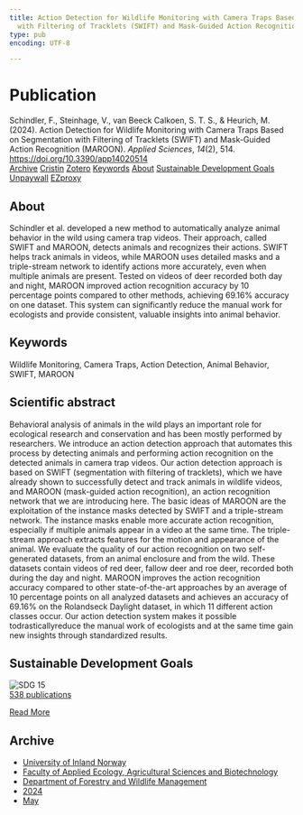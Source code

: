 ```yaml
---
title: Action Detection for Wildlife Monitoring with Camera Traps Based on Segmentation
  with Filtering of Tracklets (SWIFT) and Mask-Guided Action Recognition (MAROON)
type: pub
encoding: UTF-8

---
```

<h1>Publication</h1>
<article id="csl-bib-container-GKB3TN8N" class="csl-bib-container">
  <div class="csl-bib-body"> <div class="csl-entry">Schindler, F., Steinhage, V., van Beeck Calkoen, S. T. S., &#38; Heurich, M. (2024). Action Detection for Wildlife Monitoring with Camera Traps Based on Segmentation with Filtering of Tracklets (SWIFT) and Mask-Guided Action Recognition (MAROON). <i>Applied Sciences</i>, <i>14</i>(2), 514. <a href="https://doi.org/10.3390/app14020514">https://doi.org/10.3390/app14020514</a></div> </div>
  <div class="csl-bib-buttons">
    <a href="#taxonomy-article-GKB3TN8N" alt="archive" class="csl-bib-button">Archive</a>
    <a href="https://app.cristin.no/results/show.jsf?id=2270413" alt="Cristin" class="csl-bib-button">Cristin</a>
    <a href="http://zotero.org/groups/5881554/items/GKB3TN8N" alt="Zotero" class="csl-bib-button">Zotero</a>
    <a href="#keywords-article-GKB3TN8N" alt="keywords" class="csl-bib-button">Keywords</a>
    <a href="#about-article-GKB3TN8N" alt="about_pub" class="csl-bib-button">About</a>
    <a href="#sdg-article-GKB3TN8N" alt="sdg" class="csl-bib-button">Sustainable Development Goals</a>
    <a href="https://www.mdpi.com/2076-3417/14/2/514/pdf?version=1704619491" alt="Unpaywall" class="csl-bib-button">Unpaywall</a>
    <a href="https://www.mdpi.com/2076-3417/14/2/514/pdf?version=1704619491" alt="EZproxy" class="csl-bib-button">EZproxy</a>
  </div>
  <div id="csl-bib-meta-container-GKB3TN8N"></div>
</article>
<div id="csl-bib-meta-GKB3TN8N" class="csl-bib-meta">
  <article id="about-article-GKB3TN8N" class="about_pub-article">
    <h1>About</h1>
    Schindler et al. developed a new method to automatically analyze animal behavior in the wild using camera trap videos. Their approach, called SWIFT and MAROON, detects animals and recognizes their actions. SWIFT helps track animals in videos, while MAROON uses detailed masks and a triple-stream network to identify actions more accurately, even when multiple animals are present. Tested on videos of deer recorded both day and night, MAROON improved action recognition accuracy by 10 percentage points compared to other methods, achieving 69.16% accuracy on one dataset. This system can significantly reduce the manual work for ecologists and provide consistent, valuable insights into animal behavior.
  </article>
  <article id="keywords-article-GKB3TN8N" class="keywords-article">
    <h1>Keywords</h1>
    Wildlife Monitoring, Camera Traps, Action Detection, Animal Behavior, SWIFT, MAROON
  </article>
  <article id="abstract-article-GKB3TN8N" class="abstract-article">
    <h1>Scientific abstract</h1>
    Behavioral analysis of animals in the wild plays an important role for ecological research and conservation and has been mostly performed by researchers. We introduce an action detection approach that automates this process by detecting animals and performing action recognition on the detected animals in camera trap videos. Our action detection approach is based on SWIFT (segmentation with filtering of tracklets), which we have already shown to successfully detect and track animals in wildlife videos, and MAROON (mask-guided action recognition), an action recognition network that we are introducing here. The basic ideas of MAROON are the exploitation of the instance masks detected by SWIFT and a triple-stream network. The instance masks enable more accurate action recognition, especially if multiple animals appear in a video at the same time. The triple-stream approach extracts features for the motion and appearance of the animal. We evaluate the quality of our action recognition on two self-generated datasets, from an animal enclosure and from the wild. These datasets contain videos of red deer, fallow deer and roe deer, recorded both during the day and night. MAROON improves the action recognition accuracy compared to other state-of-the-art approaches by an average of 10 percentage points on all analyzed datasets and achieves an accuracy of 69.16% on the Rolandseck Daylight dataset, in which 11 different action classes occur. Our action detection system makes it possible todrasticallyreduce the manual work of ecologists and at the same time gain new insights through standardized results.
  </article>
  <article id="sdg-article-GKB3TN8N" class="sdg-article">
    <h1>Sustainable Development Goals</h1>
    <div class="sdg-container"><div id="sdg15" class="sdg">
        <img src="{{< params subfolder >}}images/sdg/sdg15_en.png" class="image" alt="SDG 15">
        <div class="sdg-overlay">
          <a href="{{< params subfolder >}}en/archive/?sdg=15#archive" class="sdg-publication-count"><span>538</span> publications</a>
          <p><a href="https://sdgs.un.org/goals/goal15" class="sdg-read-more">Read More</a></p>
        </div>
      </div></div>
  </article>
  <article id="taxonomy-article-GKB3TN8N" class="taxonomy-article">
    <h1>Archive</h1>
    <ul>
      <li><a href="{{< params subfolder >}}en/archive/?key=3DCRN523">University of Inland Norway</a></li>
      <li><a href="{{< params subfolder >}}en/archive/?key=T77LXH6D">Faculty of Applied Ecology, Agricultural Sciences and Biotechnology</a></li>
      <li><a href="{{< params subfolder >}}en/archive/?key=7TRARPE3">Department of Forestry and Wildlife Management</a></li>
      <li><a href="{{< params subfolder >}}en/archive/?key=A4XX8HDP">2024</a></li>
      <li><a href="{{< params subfolder >}}en/archive/?key=2IXDX4YB">May</a></li>
    </ul>
  </article>
</div>
